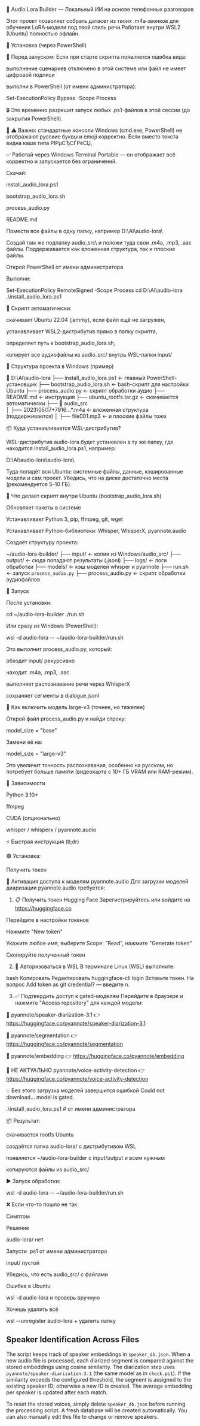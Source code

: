 🧠 Audio Lora Builder — Локальный ИИ на основе телефонных разговоров

Этот проект позволяет собрать датасет из твоих .m4a‑звонков для обучения LoRA‑модели под твой стиль речи.Работает внутри WSL2 (Ubuntu) полностью офлайн.

🚀 Установка (через PowerShell)

📌 Перед запуском:
Если при старте скрипта появляется ошибка вида:

выполнение сценариев отключено в этой системе
или
файл не имеет цифровой подписи

выполни в PowerShell (от имени администратора):

Set-ExecutionPolicy Bypass -Scope Process

🔒 Это временно разрешит запуск любых .ps1-файлов в этой сессии (до закрытия PowerShell).

📎 ⚠️ Важно: стандартные консоли Windows (cmd.exe, PowerShell) не отображают русские буквы и emoji корректно. Если вместо текста видна каша типа РІРµСЂСЃРёСЏ,

✅ Работай через Windows Terminal Portable — он отображает всё корректно и запускается без ограничений.

Скачай:

install_audio_lora.ps1

bootstrap_audio_lora.sh

process_audio.py

README.md

Помести все файлы в одну папку, например D:\AI\audio-lora\

Создай там же подпапку audio_src\ и положи туда свои .m4a, .mp3, .aac файлы. Поддерживается как вложенная структура, так и плоские файлы.

Открой PowerShell от имени администратора

Выполни:

Set-ExecutionPolicy RemoteSigned -Scope Process
cd D:\AI\audio-lora
.\install_audio_lora.ps1

📌 Скрипт автоматически:

скачивает Ubuntu 22.04 (jammy), если файл ещё не загружен,

устанавливает WSL2-дистрибутив прямо в папку скрипта,

определяет путь к bootstrap_audio_lora.sh,

копирует все аудиофайлы из audio_src/ внутрь WSL-папки input/

📁 Структура проекта в Windows (пример)

📂 D:\AI\audio-lora
├── install_audio_lora.ps1          ← главный PowerShell-установщик
├── bootstrap_audio_lora.sh         ← bash-скрипт для настройки Ubuntu
├── process_audio.py                ← скрипт обработки аудио
├── README.md                       ← инструкция
├── ubuntu_rootfs.tar.gz            ← скачивается автоматически
├── 📁 audio_src\
│   ├── 2023\05\17\+7916...\*.m4a ← вложенная структура (поддерживается)
│   ├── file001.mp3                 ← и плоские файлы тоже

📦 Куда устанавливается WSL-дистрибутив?

WSL-дистрибутив audio-lora будет установлен в ту же папку, где находится install_audio_lora.ps1, например:

D:\AI\audio-lora\audio-lora\

Туда попадёт вся Ubuntu: системные файлы, данные, кэшированные модели и сам проект. Убедись, что на диске достаточно места (рекомендуется 5–10 ГБ).

🐙 Что делает скрипт внутри Ubuntu (bootstrap_audio_lora.sh)

Обновляет пакеты в системе

Устанавливает Python 3, pip, ffmpeg, git, wget

Устанавливает Python-библиотеки: Whisper, WhisperX, pyannote.audio

Создаёт структуру проекта:

~/audio-lora-builder/
├── input/        ← копии из Windows/audio_src/
├── output/       ← сюда попадают результаты (.jsonl)
├── logs/         ← логи обработки
├── models/       ← кэш моделей whisper и pyannote
├── run.sh        ← запуск `process_audio.py`
├── process_audio.py ← скрипт обработки аудиофайлов

🔧 Запуск

После установки:

cd ~/audio-lora-builder
./run.sh

Или сразу из Windows (PowerShell):

wsl -d audio-lora -- ~/audio-lora-builder/run.sh

Это выполнит process_audio.py, который:

обходит input/ рекурсивно

находит .m4a, .mp3, .aac

выполняет распознавание речи через WhisperX

сохраняет сегменты в dialogue.jsonl

🧠 Как включить модель large-v3 (точнее, но тяжелее)

Открой файл process_audio.py и найди строку:

model_size = "base"

Замени её на:

model_size = "large-v3"

Это увеличит точность распознавания, особенно на русском, но потребует больше памяти (видеокарта с 10+ ГБ VRAM или RAM-режим).

📆 Зависимости

Python 3.10+

ffmpeg

CUDA (опционально)

whisper / whisperx / pyannote.audio

⚡ Быстрая инструкция (tl;dr)

🟢 Установка:

Получить токен

🔐 Активация доступа к моделям pyannote.audio
Для загрузки моделей диаризации pyannote.audio требуется:

1. 📋 Получить токен Hugging Face
Зарегистрируйтесь или войдите на https://huggingface.co

Перейдите в настройки токенов

Нажмите "New token"

Укажите любое имя, выберите Scope: "Read", нажмите "Generate token"

Скопируйте полученный токен

2. 🔑 Авторизоваться в WSL
В терминале Linux (WSL) выполните:

bash
Копировать
Редактировать
huggingface-cli login
Вставьте токен. На вопрос Add token as git credential? — введите n.

3. ✅ Подтвердить доступ к gated-моделям
Перейдите в браузере и нажмите "Access repository" для каждой модели:

🔗 pyannote/speaker-diarization-3.1 👉 https://huggingface.co/pyannote/speaker-diarization-3.1

🔗 pyannote/segmentation 👉 https://huggingface.co/pyannote/segmentation

🔗 pyannote/embedding 👉 https://huggingface.co/pyannote/embedding

🔗 НЕ АКТУАЛЬНО pyannote/voice-activity-detection 👉 https://huggingface.co/pyannote/voice-activity-detection

💡 Без этого загрузка моделей завершится ошибкой Could not download... model is gated.





.\install_audio_lora.ps1  # от имени администратора

📦 Результат:

скачивается rootfs Ubuntu

создаётся папка audio-lora/ с дистрибутивом WSL

появляется ~/audio-lora-builder с input/output и всем нужным

копируются файлы из audio_src/

▶️ Запуск обработки:

wsl -d audio-lora -- ~/audio-lora-builder/run.sh

❌ Если что-то пошло не так:

Симптом

Решение

audio-lora/ нет

Запусти .ps1 от имени администратора

input/ пустой

Убедись, что есть audio_src/ с файлами

Ошибка в Ubuntu

wsl -d audio-lora и проверь вручную

Хочешь удалить всё

wsl --unregister audio-lora + удалить папку

## Speaker Identification Across Files

The script keeps track of speaker embeddings in `speaker_db.json`. When a new
audio file is processed, each diarized segment is compared against the stored
embeddings using cosine similarity. The diarization step uses
`pyannote/speaker-diarization-3.1` (the same model as in `check.ps1`). If the
similarity exceeds the configured threshold, the segment is assigned to the
existing speaker ID; otherwise a new ID is created. The average embedding per
speaker is updated after each match.

To reset the stored voices, simply delete `speaker_db.json` before running the
processing script. A fresh database will be created automatically. You can also
manually edit this file to change or remove speakers.